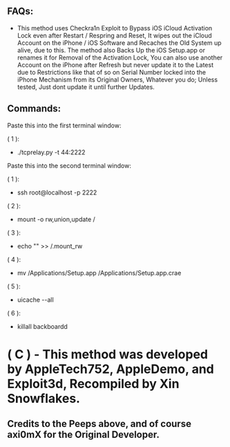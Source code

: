 ## FAQs:

* This method uses Checkra1n Exploit to Bypass iOS iCloud Activation Lock even after Restart / Respring and Reset, It wipes out the iCloud Account on the iPhone / iOS Software and Recaches the Old System up alive, due to this. The method also Backs Up the iOS Setup.app or renames it for Removal of the Activation Lock, You can also use another Account on the iPhone after Refresh but never update it to the Latest due to Restrictions like that of so on Serial Number locked into the iPhone Mechanism from its Original Owners, Whatever you do; Unless tested, Just dont update it until further Updates.

## Commands:

Paste this into the first terminal window:

( 1 ):
* ./tcprelay.py -t 44:2222

Paste this into the second terminal window:

( 1 ):
* ssh root@localhost -p 2222

( 2 ):
* mount -o rw,union,update /

( 3 ):
* echo "" >> /.mount_rw

( 4 ):
* mv /Applications/Setup.app /Applications/Setup.app.crae

( 5 ):
* uicache --all

( 6 ):
* killall backboardd

# ( C ) - This method was developed by AppleTech752, AppleDemo, and Exploit3d, Recompiled by Xin Snowflakes.

## Credits to the Peeps above, and of course axi0mX for the Original Developer.
